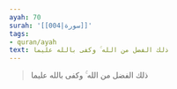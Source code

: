```yaml
---
ayah: 70
surah: '[[004|سورة]]'
tags:
- quran/ayah
text: ذلك الفضل من الله ۚ وكفى بالله عليما
---
```

> ذلك الفضل من الله ۚ وكفى بالله عليما
